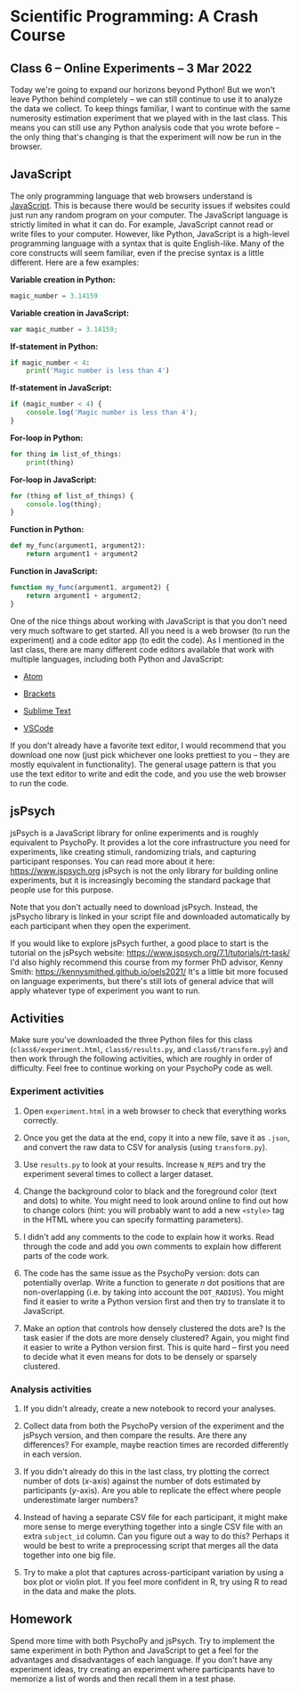 # Scientific Programming: A Crash Course

## Class 6 – Online Experiments – 3 Mar 2022

Today we're going to expand our horizons beyond Python! But we won't leave Python behind completely – we can still continue to use it to analyze the data we collect. To keep things familiar, I want to continue with the same numerosity estimation experiment that we played with in the last class. This means you can still use any Python analysis code that you wrote before – the only thing that's changing is that the experiment will now be run in the browser.


## JavaScript 

The only programming language that web browsers understand is [JavaScript](https://www.javascript.com). This is because there would be security issues if websites could just run any random program on your computer. The JavaScript language is strictly limited in what it can do. For example, JavaScript cannot read or write files to your computer. However, like Python, JavaScript is a high-level programming language with a syntax that is quite English-like. Many of the core constructs will seem familiar, even if the precise syntax is a little different. Here are a few examples:

**Variable creation in Python:**

```python
magic_number = 3.14159
```

**Variable creation in JavaScript:**

```javascript
var magic_number = 3.14159;
```

**If-statement in Python:**

```python
if magic_number < 4:
	print('Magic number is less than 4')
```

**If-statement in JavaScript:**

```javascript
if (magic_number < 4) {
	console.log('Magic number is less than 4');
}
```

**For-loop in Python:**

```python
for thing in list_of_things:
	print(thing)
```

**For-loop in JavaScript:**

```javascript
for (thing of list_of_things) {
	console.log(thing);
}
```

**Function in Python:**

```python
def my_func(argument1, argument2):
	return argument1 + argument2
```

**Function in JavaScript:**

```javascript
function my_func(argument1, argument2) {
	return argument1 + argument2;
}
```

One of the nice things about working with JavaScript is that you don't need very much software to get started. All you need is a web browser (to run the experiment) and a code editor app (to edit the code). As I mentioned in the last class, there are many different code editors available that work with multiple languages, including both Python and JavaScript:

- [Atom](https://atom.io)

- [Brackets](https://brackets.io)

- [Sublime Text](https://www.sublimetext.com)

- [VSCode](https://code.visualstudio.com)

If you don't already have a favorite text editor, I would recommend that you download one now (just pick whichever one looks prettiest to you – they are mostly equivalent in functionality). The general usage pattern is that you use the text editor to write and edit the code, and you use the web browser to run the code.

## jsPsych

jsPsych is a JavaScript library for online experiments and is roughly equivalent to PsychoPy. It provides a lot the core infrastructure you need for experiments, like creating stimuli, randomizing trials, and capturing participant responses. You can read more about it here: https://www.jspsych.org jsPsych is not the only library for building online experiments, but it is increasingly becoming the standard package that people use for this purpose.

Note that you don't actually need to download jsPsych. Instead, the jsPsycho library is linked in your script file and downloaded automatically by each participant when they open the experiment.

If you would like to explore jsPsych further, a good place to start is the tutorial on the jsPsych website: https://www.jspsych.org/7.1/tutorials/rt-task/ I'd also highly recommend this course from my former PhD advisor, Kenny Smith: https://kennysmithed.github.io/oels2021/ It's a little bit more focused on language experiments, but there's still lots of general advice that will apply whatever type of experiment you want to run.


## Activities

Make sure you've downloaded the three Python files for this class (`class6/experiment.html`, `class6/results.py`, and `class6/transform.py`) and then work through the following activities, which are roughly in order of difficulty. Feel free to continue working on your PsychoPy code as well.

### Experiment activities

1. Open `experiment.html` in a web browser to check that everything works correctly.

2. Once you get the data at the end, copy it into a new file, save it as `.json`, and convert the raw data to CSV for analysis (using `transform.py`).

3. Use `results.py` to look at your results. Increase `N_REPS` and try the experiment several times to collect a larger dataset.

4. Change the background color to black and the foreground color (text and dots) to white. You might need to look around online to find out how to change colors (hint: you will probably want to add a new `<style>` tag in the HTML where you can specify formatting parameters).

5. I didn't add any comments to the code to explain how it works. Read through the code and add you own comments to explain how different parts of the code work.

6. The code has the same issue as the PsychoPy version: dots can potentially overlap. Write a function to generate *n* dot positions that are non-overlapping (i.e. by taking into account the `DOT_RADIUS`). You might find it easier to write a Python version first and then try to translate it to JavaScript.

7. Make an option that controls how densely clustered the dots are? Is the task easier if the dots are more densely clustered? Again, you might find it easier to write a Python version first. This is quite hard – first you need to decide what it even means for dots to be densely or sparsely clustered.

### Analysis activities

1. If you didn't already, create a new notebook to record your analyses.

2. Collect data from both the PsychoPy version of the experiment and the jsPsych version, and then compare the results. Are there any differences? For example, maybe reaction times are recorded differently in each version.

3. If you didn't already do this in the last class, try plotting the correct number of dots (*x*-axis) against the number of dots estimated by participants (*y*-axis). Are you able to replicate the effect where people underestimate larger numbers?

4. Instead of having a separate CSV file for each participant, it might make more sense to merge everything together into a single CSV file with an extra `subject_id` column. Can you figure out a way to do this? Perhaps it would be best to write a preprocessing script that merges all the data together into one big file.

5. Try to make a plot that captures across-participant variation by using a box plot or violin plot. If you feel more confident in R, try using R to read in the data and make the plots.


## Homework

Spend more time with both PsychoPy and jsPsych. Try to implement the same experiment in both Python and JavaScript to get a feel for the advantages and disadvantages of each language. If you don't have any experiment ideas, try creating an experiment where participants have to memorize a list of words and then recall them in a test phase.
